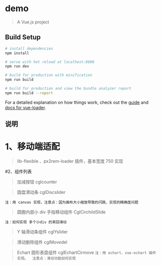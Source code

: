 # demo

> A Vue.js project

## Build Setup

``` bash
# install dependencies
npm install

# serve with hot reload at localhost:8080
npm run dev

# build for production with minification
npm run build

# build for production and view the bundle analyzer report
npm run build --report
```

For a detailed explanation on how things work, check out the [guide](http://vuejs-templates.github.io/webpack/) and [docs for vue-loader](http://vuejs.github.io/vue-loader).

## 说明

# 1、移动端适配

> lib-flexible 、px2rem-loader 插件，基本宽度 750 实现

#2、组件列表

> 加减按钮 cglcounter


> 圆盘滑动条 cglDiscslider

`注：用 canvas 实现，注意点：因为画布大小缩放导致的闪跳、实现的精确度问题`

> 圆圈内部小 div 手指移动组件 CglCirchildSlide

`注：如何实现 多个小div 的来回滑动`

> Y 轴滑动条组件 cglYslider

> 滑动删除组件 cglMovedel

> Echart 圆形表盘组件 cglEchartCirmove
`注：用 echart、vue-echart 插件实现。  注意点：滑动功能如何实现`
 



